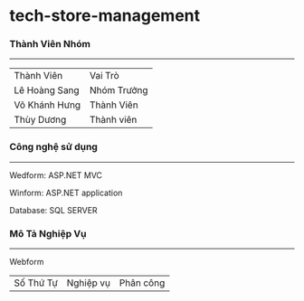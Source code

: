 # tech-store-management
<h3>Thành Viên Nhóm</h1>
<hr>
<table>
 <tr>
   <td>Thành Viên</td>
   <td>Vai Trò</td>
 </tr>
  <tr>
    <td>Lê Hoàng Sang</td>
    <td>Nhóm Trưởng</td>
  </tr>
  <tr>
    <td>Võ Khánh Hưng</td>
   <td> Thành Viên</td>
  </tr>
 <tr>
  <td>Thùy Dương</td>
  <td>Thành viên</td>
 </tr>
</table>
<h3>Công nghệ sử dụng </h3>
<hr>
<p>Wedform: ASP.NET MVC </p>
<p>Winform: ASP.NET application</p>
<p>Database: SQL SERVER</p>
<h3>Mô Tả Nghiệp Vụ </h3>
<hr>
<p>Webform</p>
<table>
 <tr>
  <td>Số Thứ Tự</td>
  <td> Nghiệp vụ</td>
  <td>Phân công</td>
 </tr>
</table>
